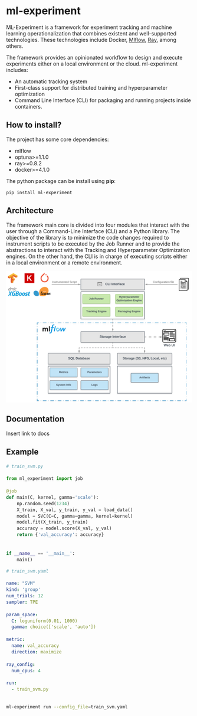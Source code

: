 # ml-experiment

ML-Experiment is a framework for experiment tracking and machine learning operationalization that combines existent and well-supported technologies. These technologies include Docker, [Mlflow](https://mlflow.org/), [Ray](https://github.com/ray-project/ray/), among others.

The framework provides an opinionated workflow to design and execute experiments either on a local environment or the cloud. ml-experiment includes:
- An automatic tracking system
- First-class support for distributed training and hyperparameter optimization
- Command Line Interface (CLI) for packaging and running projects inside containers.

## How to install?

The project has some core dependencies:

- mlflow
- optuna>=1.1.0
- ray>=0.8.2
- docker>=4.1.0

The python package can be install using **pip**:

```
pip install ml-experiment
```

## Architecture

The framework main core is divided into four modules that interact with the user through a Command-Line Interface (CLI) and a Python library.
The objective of the library is to minimize the code changes required to instrument scripts to be executed by the Job Runner and to provide the abstractions to interact with the Tracking and Hyperparameter Optimization engines. On the other hand, the CLI is in charge of executing scripts either in a local
environment or a remote environment.

![Architecture Overview](./thesis/source/figures/ml_experiment_overview.svg)


## Documentation

<TODO> Insert link to docs

## Example

```python
# train_svm.py

from ml_experiment import job

@job
def main(C, kernel, gamma='scale'):
    np.random.seed(1234)
    X_train, X_val, y_train, y_val = load_data()
    model = SVC(C=C, gamma=gamma, kernel=kernel)
    model.fit(X_train, y_train)
    accuracy = model.score(X_val, y_val)
    return {'val_accuracy': accuracy}


if __name__ == '__main__':
    main()
```

```yaml
# train_svm.yaml

name: "SVM"
kind: 'group'
num_trials: 12
sampler: TPE

param_space:
  C: loguniform(0.01, 1000)
  gamma: choice(['scale', 'auto'])

metric:
  name: val_accuracy
  direction: maximize

ray_config:
  num_cpus: 4

run:
  - train_svm.py
```

```bash

ml-experiment run --config_file=train_svm.yaml
```
